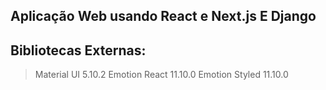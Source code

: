 ## Aplicação Web usando React e Next.js E Django

## Bibliotecas Externas:
> Material UI 5.10.2
> Emotion React 11.10.0
> Emotion Styled 11.10.0